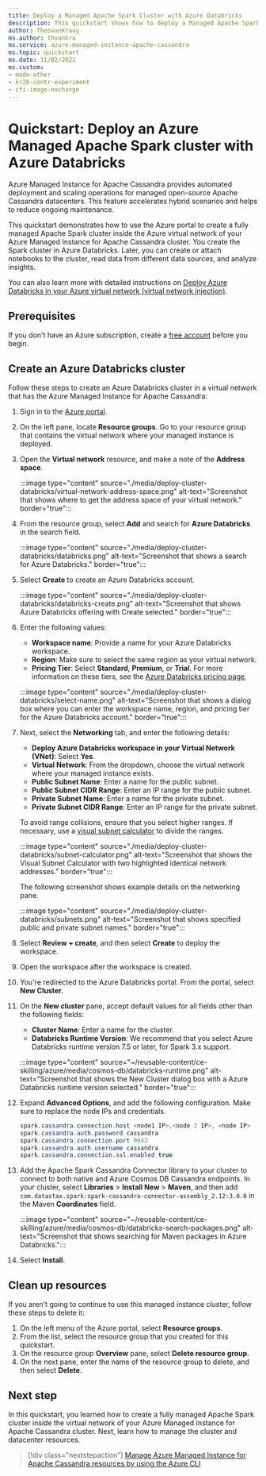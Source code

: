 ```yaml
---
title: Deploy a Managed Apache Spark Cluster with Azure Databricks
description: This quickstart shows how to deploy a Managed Apache Spark cluster with Azure Databricks by using the Azure portal.
author: TheovanKraay
ms.author: thvankra
ms.service: azure-managed-instance-apache-cassandra
ms.topic: quickstart
ms.date: 11/02/2021
ms.custom:
- mode-other
- kr2b-contr-experiment
- sfi-image-nochange
---
```


# Quickstart: Deploy an Azure Managed Apache Spark cluster with Azure Databricks

Azure Managed Instance for Apache Cassandra provides automated deployment and scaling operations for managed open-source Apache Cassandra datacenters. This feature accelerates hybrid scenarios and helps to reduce ongoing maintenance.

This quickstart demonstrates how to use the Azure portal to create a fully managed Apache Spark cluster inside the Azure virtual network of your Azure Managed Instance for Apache Cassandra cluster. You create the Spark cluster in Azure Databricks. Later, you can create or attach notebooks to the cluster, read data from different data sources, and analyze insights.

You can also learn more with detailed instructions on [Deploy Azure Databricks in your Azure virtual network (virtual network injection)](/azure/databricks/administration-guide/cloud-configurations/azure/vnet-inject).

## Prerequisites

If you don't have an Azure subscription, create a [free account](https://azure.microsoft.com/free/?WT.mc_id=A261C142F) before you begin.

## Create an Azure Databricks cluster

Follow these steps to create an Azure Databricks cluster in a virtual network that has the Azure Managed Instance for Apache Cassandra:

1. Sign in to the [Azure portal](https://portal.azure.com/).

1. On the left pane, locate **Resource groups**. Go to your resource group that contains the virtual network where your managed instance is deployed.

1. Open the **Virtual network** resource, and make a note of the **Address space**.

   :::image type="content" source="./media/deploy-cluster-databricks/virtual-network-address-space.png" alt-text="Screenshot that shows where to get the address space of your virtual network." border="true":::

1. From the resource group, select **Add** and search for **Azure Databricks** in the search field.

   :::image type="content" source="./media/deploy-cluster-databricks/databricks.png" alt-text="Screenshot that shows a search for Azure Databricks." border="true":::

1. Select **Create** to create an Azure Databricks account.

   :::image type="content" source="./media/deploy-cluster-databricks/databricks-create.png" alt-text="Screenshot that shows Azure Databricks offering with Create selected." border="true":::

1. Enter the following values:

   * **Workspace name**: Provide a name for your Azure Databricks workspace.
   * **Region**: Make sure to select the same region as your virtual network.
   * **Pricing Tier**: Select **Standard**, **Premium**, or **Trial**. For more information on these tiers, see the [Azure Databricks pricing page](https://azure.microsoft.com/pricing/details/databricks/).

   :::image type="content" source="./media/deploy-cluster-databricks/select-name.png" alt-text="Screenshot that shows a dialog box where you can enter the workspace name, region, and pricing tier for the Azure Databricks account." border="true":::

1. Next, select the **Networking** tab, and enter the following details:

   * **Deploy Azure Databricks workspace in your Virtual Network (VNet)**: Select **Yes**.
   * **Virtual Network**: From the dropdown, choose the virtual network where your managed instance exists.
   * **Public Subnet Name**: Enter a name for the public subnet.
   * **Public Subnet CIDR Range**: Enter an IP range for the public subnet.
   * **Private Subnet Name**: Enter a name for the private subnet.
   * **Private Subnet CIDR Range**: Enter an IP range for the private subnet.

   To avoid range collisions, ensure that you select higher ranges. If necessary, use a [visual subnet calculator](https://www.fryguy.net/wp-content/tools/subnets.html) to divide the ranges.

   :::image type="content" source="./media/deploy-cluster-databricks/subnet-calculator.png" alt-text="Screenshot that shows the Visual Subnet Calculator with two highlighted identical network addresses." border="true":::

   The following screenshot shows example details on the networking pane.

   :::image type="content" source="./media/deploy-cluster-databricks/subnets.png" alt-text="Screenshot that shows specified public and private subnet names." border="true":::

1. Select **Review + create**, and then select **Create** to deploy the workspace.

1. Open the workspace after the workspace is created.

1. You're redirected to the Azure Databricks portal. From the portal, select **New Cluster**.

1. On the **New cluster** pane, accept default values for all fields other than the following fields:

   * **Cluster Name**: Enter a name for the cluster.
   * **Databricks Runtime Version**: We recommend that you select Azure Databricks runtime version 7.5 or later, for Spark 3.x support.

   :::image type="content" source="~/reusable-content/ce-skilling/azure/media/cosmos-db/databricks-runtime.png" alt-text="Screenshot that shows the New Cluster dialog box with a Azure Databricks runtime version selected." border="true":::

1. Expand **Advanced Options**, and add the following configuration. Make sure to replace the node IPs and credentials.

   ```java
   spark.cassandra.connection.host <node1 IP>,<node 2 IP>, <node IP>
   spark.cassandra.auth.password cassandra
   spark.cassandra.connection.port 9042
   spark.cassandra.auth.username cassandra
   spark.cassandra.connection.ssl.enabled true
   ```

1. Add the Apache Spark Cassandra Connector library to your cluster to connect to both native and Azure Cosmos DB Cassandra endpoints. In your cluster, select **Libraries** > **Install New** > **Maven**, and then add `com.datastax.spark:spark-cassandra-connector-assembly_2.12:3.0.0` in the Maven **Coordinates** field.

   :::image type="content" source="~/reusable-content/ce-skilling/azure/media/cosmos-db/databricks-search-packages.png" alt-text="Screenshot that shows searching for Maven packages in Azure Databricks.":::

1. Select **Install**.

## Clean up resources

If you aren't going to continue to use this managed instance cluster, follow these steps to delete it:

1. On the left menu of the Azure portal, select **Resource groups**.
1. From the list, select the resource group that you created for this quickstart.
1. On the resource group **Overview** pane, select **Delete resource group**.
1. On the next pane, enter the name of the resource group to delete, and then select **Delete**.

## Next step

In this quickstart, you learned how to create a fully managed Apache Spark cluster inside the virtual network of your Azure Managed Instance for Apache Cassandra cluster. Next, learn how to manage the cluster and datacenter resources.

> [!div class="nextstepaction"]
> [Manage Azure Managed Instance for Apache Cassandra resources by using the Azure CLI](manage-resources-cli.md)
